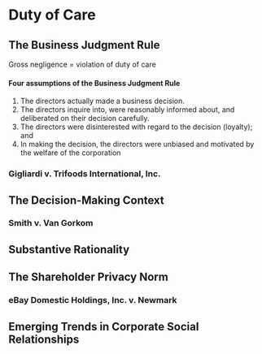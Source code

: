 # Duty of Care

## The Business Judgment Rule

Gross negligence = violation of duty of care

#### Four assumptions of the Business Judgment Rule

1. The directors actually made a business decision.
2. The directors inquire into, were reasonably informed about, and deliberated on their decision carefully.&#x20;
3. The directors were disinterested with regard to the decision (loyalty); and
4. In making the decision, the directors were unbiased and motivated by the welfare of the corporation

### Gigliardi v. Trifoods International, Inc.



## The Decision-Making Context

### Smith v. Van Gorkom

## Substantive Rationality

## The Shareholder Privacy Norm

### eBay Domestic Holdings, Inc. v. Newmark

## Emerging Trends in Corporate Social Relationships
